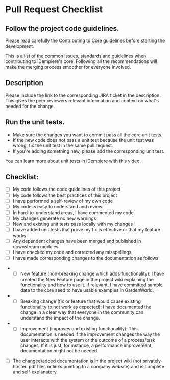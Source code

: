 # Pull Request Checklist

## Follow the project code guidelines.

Please read carefully the [Contributing to Core](https://wiki.idempiere.org/en/Contributing_to_Trunk) guidelines before starting the development. 

This is a list of the common issues, standards and guidelines when contributing to iDempiere's core. Following all the recommendations will make the merging process smoother for everyone involved.

## Description

Please include the link to the corresponding JIRA ticket in the description. This gives the peer reviewers relevant information and context on what's needed for the change.

## Run the unit tests.

* Make sure the changes you want to commit pass all the core unit tests. 
* If the new code does not pass a unit test because the unit test was wrong, fix the unit test in the same pull request.
* If you're adding something new, please add the corresponding unit test.

You can learn more about unit tests in iDempiere with this [video](https://www.youtube.com/watch?v=bO71gw3is5I).

## Checklist:

- [ ] My code follows the code guidelines of this project
- [ ] My code follows the best practices of this project
- [ ] I have performed a self-review of my own code
- [ ] My code is easy to understand and review. 
- [ ] In hard-to-understand areas, I have commented my code.
- [ ] My changes generate no new warnings
- [ ] New and existing unit tests pass locally with my changes
- [ ] I have added unit tests that prove my fix is effective or that my feature works
- [ ] Any dependent changes have been merged and published in downstream modules
- [ ] I have checked my code and corrected any misspellings
- [ ] I have made corresponding changes to the documentation as follows:
- - [ ] New feature (non-breaking change which adds functionality): I have created the New Feature page in the project wiki explaining the functionality and how to use it. If relevant, I have committed sample data to the core seed to have usable examples in GardenWorld.
- - [ ] Breaking change (fix or feature that would cause existing functionality to not work as expected): I have documented the change in a clear way that everyone in the community can understand the impact of the change.
- - [ ] Improvement (improves and existing functionality): This documentation is needed if the improvement changes the way the user interacts with the system or the outcome of a process/task changes. If it is just, for instance, a performance improvement, documentation might not be needed. 
- [ ] The changed/added documentation is in the project wiki (not privately-hosted pdf files or links pointing to a company website) and is complete and self-explanatory.

